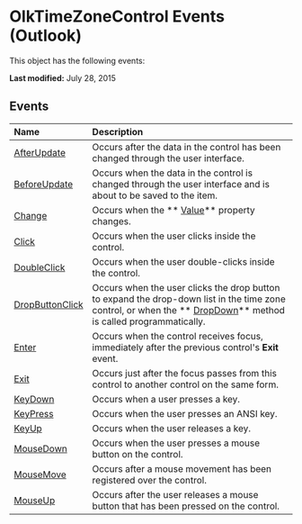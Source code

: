 
# OlkTimeZoneControl Events (Outlook)
This object has the following events:

 **Last modified:** July 28, 2015


## Events



|**Name**|**Description**|
|:-----|:-----|
| [AfterUpdate](b34419cd-3df9-6855-032a-8ed7193a82fb.md)|Occurs after the data in the control has been changed through the user interface.|
| [BeforeUpdate](f30947cb-39ae-5b5b-ffb5-a5b3281e837a.md)|Occurs when the data in the control is changed through the user interface and is about to be saved to the item. |
| [Change](3afbd91d-6b14-4f0b-14dc-9ed266704876.md)|Occurs when the  ** [Value](05163537-9c47-5c20-1fb2-91ac8d27d0b9.md)** property changes.|
| [Click](4eebdefa-e947-6210-201f-6106f6587c1f.md)|Occurs when the user clicks inside the control.|
| [DoubleClick](2d04a3fc-a7f6-f851-7462-6d9adc95884b.md)|Occurs when the user double-clicks inside the control.|
| [DropButtonClick](4b0026d4-fb18-e72f-a369-6e14f4cfe8dd.md)|Occurs when the user clicks the drop button to expand the drop-down list in the time zone control, or when the  ** [DropDown](47b8d231-d3dc-4f10-a8ab-ead1853bad0f.md)** method is called programmatically.|
| [Enter](24d38a63-c625-9afe-e270-56f199b577a6.md)|Occurs when the control receives focus, immediately after the previous control's  **Exit** event.|
| [Exit](da5616c5-97da-6049-4115-5a41d4e28c7b.md)|Occurs just after the focus passes from this control to another control on the same form.|
| [KeyDown](155fa627-af2a-9c0a-3f56-fb7318843c16.md)|Occurs when a user presses a key.|
| [KeyPress](4b6f04be-85c2-70f8-001f-30f008fb9b4a.md)|Occurs when the user presses an ANSI key.|
| [KeyUp](06869fbe-73dc-fd0f-0a6f-59505e0e80f8.md)|Occurs when the user releases a key.|
| [MouseDown](5c544113-46ef-ddb0-0926-ec0c089465c5.md)|Occurs when the user presses a mouse button on the control.|
| [MouseMove](3de1bd35-3351-d70d-9fa4-d90f7d059f87.md)|Occurs after a mouse movement has been registered over the control.|
| [MouseUp](93dc1208-11c6-5afc-27d0-ca02a5ddcbe6.md)|Occurs after the user releases a mouse button that has been pressed on the control.|
